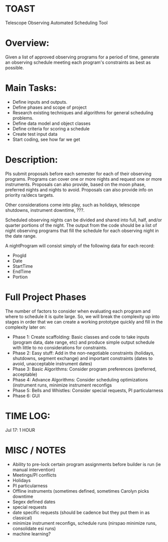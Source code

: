 # TOAST
Telescope Observing Automated Scheduling Tool


# Overview: 
Given a list of approved observing programs for a period of time, generate an observing schedule meeting each program's constraints as best as possible.  

# Main Tasks:
- Define inputs and outputs.
- Define phases and scope of project
- Research existing techniques and algorithms for general scheduling problems. 
- Define data model and object classes
- Define criteria for scoring a schedule
- Create test input data
- Start coding, see how far we get


# Description:
PIs submit proposals before each semester for each of their observing programs.  Programs can cover one or more nights and request one or more instruments.  Proposals can also provide, based on the moon phase, preferred nights and nights to avoid.  Proposals can also provide info on priority ra/decs targets.

Other considerations come into play, such as holidays, telescope shutdowns, instrument downtime, ???.

Scheduled observing nights can be divided and shared into full, half, and/or quarter portions of the night.
The output from the code should be a list of night observing programs that fill the schedule for each observing night in the date range.  

A nightProgram will consist simply of the following data for each record:
- ProgId
- Date
- StartTime
- EndTime
- Portion


# Full Project Phases
The number of factors to consider when evaluating each program and where to schedule it is quite large.  So, we will break the complexity up into stages in order that we can create a working prototype quickly and fill in the complexity later on:

- Phase 1: Create scaffolding: Basic classes and code to take inputs (program data, date range, etc) and produce simple output schedule with little to no considerations for constraints.
- Phase 2: Easy stuff: Add in the non-negotiable constraints (holidays, shutdowns, segment exchange) and important constraints (dates to avoid, unacceptable instrument dates)
- Phase 3: Basic Algorithms: Consider program preferences (preferred, acceptable)
- Phase 4: Advance Algorithms: Consider scheduling optimizations (instrument runs, minimize instrument reconfigs
- Phase 5: Bells and Whistles: Consider special requests, PI particularness
- Phase 6: GUI


# TIME LOG:
Jul 17: 1 HOUR


# MISC / NOTES
- Ability to pre-lock certain program assignments before builder is run (ie manual intervention)
- Meetings/PI conflicts
- Holidays
- PI particularness
- Offline instruments (sometimes defined, sometimes Carolyn picks downtime
- Segex defined dates
- special requests
- date specific requests (should be cadence but they put them in as classical)
- minimize instrument reconfigs, schedule runs (nirspao minimize runs, consolidate esi runs)
- machine learning?

